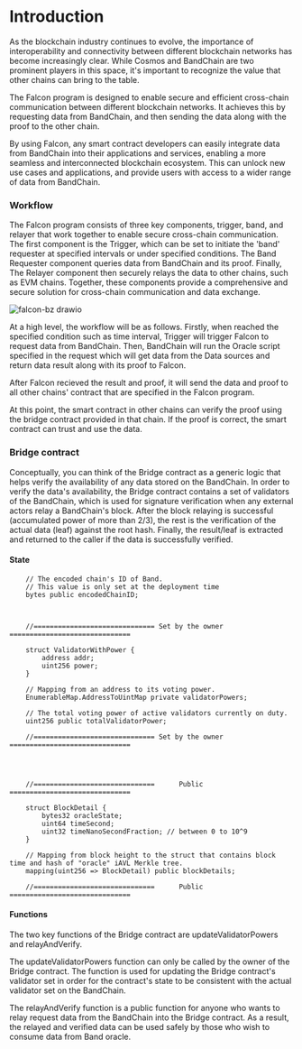 <!--
order: 1
-->

# Introduction

As the blockchain industry continues to evolve, the importance of interoperability and connectivity between different blockchain networks has become increasingly clear. While Cosmos and BandChain are two prominent players in this space, it's important to recognize the value that other chains can bring to the table.

The Falcon program is designed to enable secure and efficient cross-chain communication between different blockchain networks. It achieves this by requesting data from BandChain, and then sending the data along with the proof to the other chain.

By using Falcon, any smart contract developers can easily integrate data from BandChain into their applications and services, enabling a more seamless and interconnected blockchain ecosystem. This can unlock new use cases and applications, and provide users with access to a wider range of data from BandChain.

### Workflow

The Falcon program consists of three key components, trigger, band, and relayer that work together to enable secure cross-chain communication. The first component is the Trigger, which can be set to initiate the 'band' requester at specified intervals or under specified conditions. The Band Requester component queries data from BandChain and its proof. Finally, The Relayer component then securely relays the data to other chains, such as EVM chains. Together, these components provide a comprehensive and secure solution for cross-chain communication and data exchange.

![falcon-bz drawio](https://user-images.githubusercontent.com/54426055/222410609-1e11f43f-8301-4866-94d8-4dbc46b7d024.png)

At a high level, the workflow will be as follows. Firstly, when reached the specified condition such as time interval, Trigger will trigger Falcon to request data from BandChain. Then, BandChain will run the Oracle script specified in the request which will get data from the Data sources and return data result along with its proof to Falcon.

After Falcon recieved the result and proof, it will send the data and proof to all other chains' contract that are specified in the Falcon program.

At this point, the smart contract in other chains can verify the proof using the bridge contract provided in that chain. If the proof is correct, the smart contract can trust and use the data.

### Bridge contract

Conceptually, you can think of the Bridge contract as a generic logic that helps verify the availability of any data stored on the BandChain. In order to verify the data's availability, the Bridge contract contains a set of validators of the BandChain, which is used for signature verification when any external actors relay a BandChain's block. After the block relaying is successful (accumulated power of more than 2/3), the rest is the verification of the actual data (leaf) against the root hash. Finally, the result/leaf is extracted and returned to the caller if the data is successfully verified.

#### State

```
    // The encoded chain's ID of Band.
    // This value is only set at the deployment time
    bytes public encodedChainID;



    //============================== Set by the owner ==============================

    struct ValidatorWithPower {
        address addr;
        uint256 power;
    }

    // Mapping from an address to its voting power.
    EnumerableMap.AddressToUintMap private validatorPowers;

    // The total voting power of active validators currently on duty.
    uint256 public totalValidatorPower;

    //============================== Set by the owner ==============================




    //==============================      Public      ==============================

    struct BlockDetail {
        bytes32 oracleState;
        uint64 timeSecond;
        uint32 timeNanoSecondFraction; // between 0 to 10^9
    }

    // Mapping from block height to the struct that contains block time and hash of "oracle" iAVL Merkle tree.
    mapping(uint256 => BlockDetail) public blockDetails;

    //==============================      Public      ==============================
```

#### Functions

The two key functions of the Bridge contract are updateValidatorPowers and relayAndVerify.

The updateValidatorPowers function can only be called by the owner of the Bridge contract. The function is used for updating the Bridge contract's validator set in order for the contract's state to be consistent with the actual validator set on the BandChain.

The relayAndVerify function is a public function for anyone who wants to relay request data from the BandChain into the Bridge contract. As a result, the relayed and verified data can be used safely by those who wish to consume data from Band oracle.
